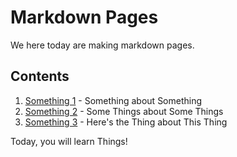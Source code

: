 # Markdown Pages

We here today are making markdown pages. 

## Contents

1. [Something 1](./Something1.md) - Something about Something
2. [Something 2](./Something2.md) - Some Things about Some Things
3. [Something 3](./Something3.md) - Here's the Thing about This Thing

Today, you will learn Things!  
